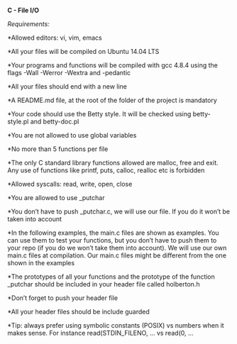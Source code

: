 **C - File I/O**

*Requirements:*

*Allowed editors: vi, vim, emacs

*All your files will be compiled on Ubuntu 14.04 LTS

*Your programs and functions will be compiled with gcc 4.8.4 using the flags -Wall -Werror -Wextra and -pedantic

*All your files should end with a new line

*A README.md file, at the root of the folder of the project is mandatory

*Your code should use the Betty style. It will be checked using betty-style.pl and betty-doc.pl

*You are not allowed to use global variables

*No more than 5 functions per file

*The only C standard library functions allowed are malloc, free and exit. Any use of functions like printf, puts, calloc, realloc etc is forbidden

*Allowed syscalls: read, write, open, close

*You are allowed to use _putchar

*You don’t have to push _putchar.c, we will use our file. If you do it won’t be taken into account

*In the following examples, the main.c files are shown as examples. You can use them to test your functions, but you don’t have to push them to your repo (if you do we won’t take them into account). We will use our own main.c files at compilation. Our main.c files might be different from the one shown in the examples

*The prototypes of all your functions and the prototype of the function _putchar should be included in your header file called holberton.h

*Don’t forget to push your header file

*All your header files should be include guarded

*Tip: always prefer using symbolic constants (POSIX) vs numbers when it makes sense. For instance read(STDIN_FILENO, ... vs read(0, ...